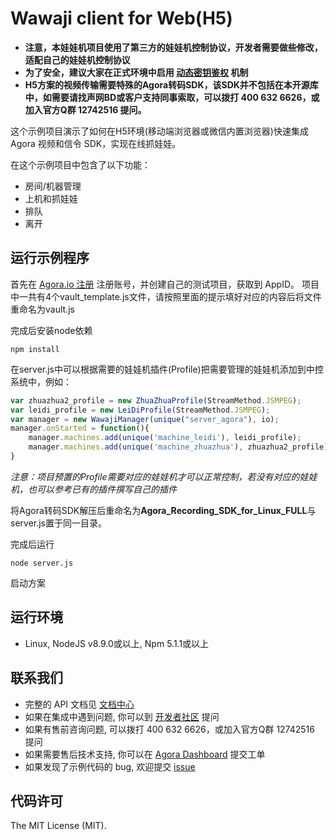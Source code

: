 # Wawaji client for Web(H5)

- **注意，本娃娃机项目使用了第三方的娃娃机控制协议，开发者需要做些修改，适配自己的娃娃机控制协议**
- **为了安全，建议大家在正式环境中启用 [动态密钥鉴权](https://document.agora.io/cn/1.14/instruction/key.html) 机制**
- **H5方案的视频传输需要特殊的Agora转码SDK，该SDK并不包括在本开源库中，如需要请找声网BD或客户支持同事索取，可以拨打 400 632 6626，或加入官方Q群 12742516 提问。**

这个示例项目演示了如何在H5环境(移动端浏览器或微信内置浏览器)快速集成 Agora 视频和信令 SDK，实现在线抓娃娃。

在这个示例项目中包含了以下功能：

- 房间/机器管理
- 上机和抓娃娃
- 排队
- 离开

## 运行示例程序
首先在 [Agora.io 注册](https://dashboard.agora.io/cn/signup/) 注册账号，并创建自己的测试项目，获取到 AppID。
项目中一共有4个vault_template.js文件，请按照里面的提示填好对应的内容后将文件重命名为vault.js

完成后安装node依赖
```shell
npm install
```

在server.js中可以根据需要的娃娃机插件(Profile)把需要管理的娃娃机添加到中控系统中，例如：

```javascript
var zhuazhua2_profile = new ZhuaZhuaProfile(StreamMethod.JSMPEG);
var leidi_profile = new LeiDiProfile(StreamMethod.JSMPEG);
var manager = new WawajiManager(unique("server_agora"), io);
manager.onStarted = function(){
    manager.machines.add(unique('machine_leidi'), leidi_profile);
    manager.machines.add(unique('machine_zhuazhua'), zhuazhua2_profile);
}
```
  
  
*注意：项目预置的Profile需要对应的娃娃机才可以正常控制，若没有对应的娃娃机，也可以参考已有的插件撰写自己的插件*
  
  


将Agora转码SDK解压后重命名为**Agora_Recording_SDK_for_Linux_FULL**与server.js置于同一目录。

完成后运行
```
node server.js
```
启动方案



## 运行环境
- Linux, NodeJS v8.9.0或以上, Npm 5.1.1或以上

## 联系我们
- 完整的 API 文档见 [文档中心](https://docs.agora.io/cn/)
- 如果在集成中遇到问题, 你可以到 [开发者社区](https://dev.agora.io/cn/) 提问
- 如果有售前咨询问题, 可以拨打 400 632 6626，或加入官方Q群 12742516 提问
- 如果需要售后技术支持, 你可以在 [Agora Dashboard](https://dashboard.agora.io) 提交工单
- 如果发现了示例代码的 bug, 欢迎提交 [issue](https://github.com/AgoraIO/Wawaji/issues)

## 代码许可
The MIT License (MIT).
